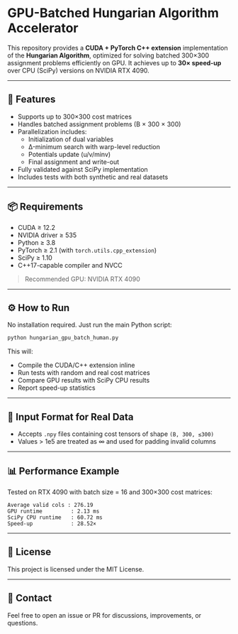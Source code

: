 # GPU-Batched Hungarian Algorithm Accelerator

This repository provides a **CUDA + PyTorch C++ extension** implementation of the **Hungarian Algorithm**, optimized for solving batched 300×300 assignment problems efficiently on GPU. It achieves up to **30× speed-up** over CPU (SciPy) versions on NVIDIA RTX 4090.

---

## 🚀 Features

- Supports up to 300×300 cost matrices
- Handles batched assignment problems (B × 300 × 300)
- Parallelization includes:
  - Initialization of dual variables
  - Δ-minimum search with warp-level reduction
  - Potentials update (u/v/minv)
  - Final assignment and write-out
- Fully validated against SciPy implementation
- Includes tests with both synthetic and real datasets

---

## 📦 Requirements

- CUDA ≥ 12.2
- NVIDIA driver ≥ 535
- Python ≥ 3.8
- PyTorch ≥ 2.1 (with `torch.utils.cpp_extension`)
- SciPy ≥ 1.10
- C++17-capable compiler and NVCC

> Recommended GPU: NVIDIA RTX 4090

---

## ⚙️ How to Run

No installation required. Just run the main Python script:

```bash
python hungarian_gpu_batch_human.py
```

This will:
- Compile the CUDA/C++ extension inline
- Run tests with random and real cost matrices
- Compare GPU results with SciPy CPU results
- Report speed-up statistics

---

## 📁 Input Format for Real Data

- Accepts `.npy` files containing cost tensors of shape `(B, 300, ≤300)`
- Values > 1e5 are treated as ∞ and used for padding invalid columns

---

## 📊 Performance Example

Tested on RTX 4090 with batch size = 16 and 300×300 cost matrices:

```
Average valid cols : 276.19
GPU runtime         : 2.13 ms
SciPy CPU runtime   : 60.72 ms
Speed-up            : 28.52×
```

---

## 📜 License

This project is licensed under the MIT License.

---

## 📮 Contact

Feel free to open an issue or PR for discussions, improvements, or questions.

